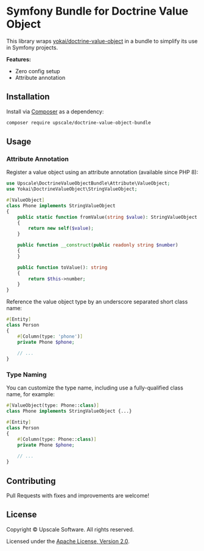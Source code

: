 Symfony Bundle for Doctrine Value Object
========================================

This library wraps [yokai/doctrine-value-object](https://github.com/yokai-php/doctrine-value-object) in a bundle to simplify its use in Symfony projects.

**Features:**
- Zero config setup
- Attribute annotation

## Installation

Install via [Composer](https://getcomposer.org/) as a dependency:
```bash
composer require upscale/doctrine-value-object-bundle
```

## Usage

### Attribute Annotation

Register a value object using an attribute annotation (available since PHP 8):

```php
use Upscale\DoctrineValueObjectBundle\Attribute\ValueObject;
use Yokai\DoctrineValueObject\StringValueObject;

#[ValueObject]
class Phone implements StringValueObject
{
    public static function fromValue(string $value): StringValueObject
    {
        return new self($value);
    }

    public function __construct(public readonly string $number)
    {
    }

    public function toValue(): string
    {
        return $this->number;
    }
}
```

Reference the value object type by an underscore separated short class name:
```php
#[Entity]
class Person
{
    #[Column(type: 'phone')]
    private Phone $phone;
    
    // ...
}
```

### Type Naming

You can customize the type name, including use a fully-qualified class name, for example:
```php
#[ValueObject(type: Phone::class)]
class Phone implements StringValueObject {...}
```

```php
#[Entity]
class Person
{
    #[Column(type: Phone::class)]
    private Phone $phone;
    
    // ...
}
```

## Contributing

Pull Requests with fixes and improvements are welcome!

## License

Copyright © Upscale Software. All rights reserved.

Licensed under the [Apache License, Version 2.0](https://github.com/upscalesoftware/doctrine-value-object-bundle/blob/main/LICENSE.txt).
